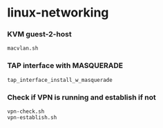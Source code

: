 # linux-networking

### KVM guest-2-host
```
macvlan.sh
```
### TAP interface with MASQUERADE
```
tap_interface_install_w_masquerade
```
### Check if VPN is running and establish if not
```
vpn-check.sh
vpn-establish.sh
```
